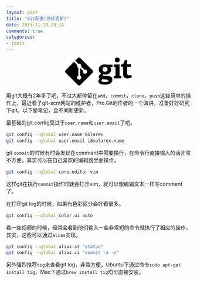 ```yaml
---
layout: post
title: "Git配置(持续更新)"
date: 2013-11-29 23:14
comments: true
categories: 
- tools
---
```

<center><p><img src="/images/git-logo-black.png" width="182" height="76" alt="git"></p></center>

用git大概有2年多了吧，不过大都停留在``add``，``commit``，``clone``，``push``这些简单的操作上，最近看了git-scm网站的维护者，Pro.Git的作者的一个演讲，准备好好研究下git。以下是笔记，会不间断更新。

最基础的git config莫过于``user.name``和``user.email``了吧。
```bash
git config --global user.name Solarex
git config --global user.email i@solarex.name
```

git ``commit``的时候有时会发现在comment中需要换行，在命令行直接输入的话非常不方便，其实可以在自己喜欢的编辑器里面操作。
```bash 
git config --global core.editor vim
```
这样git在执行``commit``操作时就会打开vim，就可以像编辑文本一样写comment了。

在打印git log的时候，如果有色彩区分会好看很多。
```bash
git config --global color.ui auto
```

看一些视频的时候，经常会看到他们输入一些非常短的命令就执行了相应的操作，其实，这些可以通过``alias``实现。
```bash
git config --global alias.st "status"
git config --global alias.ci "commit -a -v"
```

另外强烈推荐``tig``来查看git log，非常方便。Ubuntu下通过命令``sudo apt-get install tig``，Mac下通过``brew install tig``均可直接安装。
